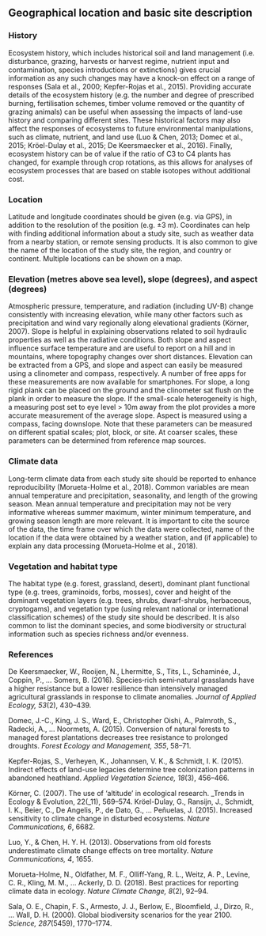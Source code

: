 

## Geographical location and basic site description


### History

Ecosystem history, which includes historical soil and land management (i.e. disturbance, grazing, harvests or harvest regime, nutrient input and contamination, species introductions or extinctions) gives crucial information as any such changes may have a knock-on effect on a range of responses (Sala et al., 2000; Kepfer-Rojas et al., 2015). Providing accurate details of the ecosystem history (e.g. the number and degree of prescribed burning, fertilisation schemes, timber volume removed or the quantity of grazing animals) can be useful when assessing the impacts of land-use history and comparing different sites. These historical factors may also affect the responses of ecosystems to future environmental manipulations, such as climate, nutrient, and land use (Luo & Chen, 2013; Domec et al., 2015; Kröel-Dulay et al., 2015; De Keersmaecker et al., 2016). Finally, ecosystem history can be of value if the ratio of C3 to C4 plants has changed, for example through crop rotations, as this allows for analyses of ecosystem processes that are based on stable isotopes without additional cost.

### Location

Latitude and longitude coordinates should be given (e.g. via GPS), in addition to the resolution of the position (e.g. ±3 m). Coordinates can help with finding additional information about a study site, such as weather data from a nearby station, or remote sensing products. It is also common to give the name of the location of the study site, the region, and country or continent. Multiple locations can be shown on a map.

### Elevation (metres above sea level), slope (degrees), and aspect (degrees)

Atmospheric pressure, temperature, and radiation (including UV-B) change consistently with increasing elevation, while many other factors such as precipitation and wind vary regionally along elevational gradients (Körner, 2007). Slope is helpful in explaining observations related to soil hydraulic properties as well as the radiative conditions. Both slope and aspect influence surface temperature and are useful to report on a hill and in mountains, where topography changes over short distances. Elevation can be extracted from a GPS, and slope and aspect can easily be measured using a clinometer and compass, respectively. A number of free apps for these measurements are now available for smartphones. For slope, a long rigid plank can be placed on the ground and the clinometer sat flush on the plank in order to measure the slope. If the small-scale heterogeneity is high, a measuring post set to eye level > 10m away from the plot provides a more accurate measurement of the average slope. Aspect is measured using a compass, facing downslope. Note that these parameters can be measured on different spatial scales; plot, block, or site. At coarser scales, these parameters can be determined from reference map sources.

### Climate data

Long-term climate data from each study site should be reported to enhance reproducibility (Morueta-Holme et al., 2018). Common variables are mean annual temperature and precipitation, seasonality, and length of the growing season. Mean annual temperature and precipitation may not be very informative whereas summer maximum, winter minimum temperature, and growing season length are more relevant. It is important to cite the source of the data, the time frame over which the data were collected, name of the location if the data were obtained by a weather station, and (if applicable) to explain any data processing (Morueta-Holme et al., 2018).

### Vegetation and habitat type

The habitat type (e.g. forest, grassland, desert), dominant plant functional type (e.g. trees, graminoids, forbs, mosses), cover and height of the dominant vegetation layers (e.g. trees, shrubs, dwarf-shrubs, herbaceous, cryptogams), and vegetation type (using relevant national or international classification schemes) of the study site should be described. It is also common to list the dominant species, and some biodiversity or structural information such as species richness and/or evenness.

### References

De Keersmaecker, W., Rooijen, N., Lhermitte, S., Tits, L., Schaminée, J., Coppin, P., … Somers, B. (2016). Species‐rich semi‐natural grasslands have a higher resistance but a lower resilience than intensively managed agricultural grasslands in response to climate anomalies. _Journal of Applied Ecology, 53_(2), 430–439.

Domec, J.-C., King, J. S., Ward, E., Christopher Oishi, A., Palmroth, S., Radecki, A., … Noormets, A. (2015). Conversion of natural forests to managed forest plantations decreases tree resistance to prolonged droughts. _Forest Ecology and Management, 355_, 58–71.

Kepfer-Rojas, S., Verheyen, K., Johannsen, V. K., & Schmidt, I. K. (2015). Indirect effects of land-use legacies determine tree colonization patterns in abandoned heathland. _Applied Vegetation Science, 18_(3), 456–466.

Körner, C. (2007). The use of ‘altitude’ in ecological research. _Trends in Ecology & Evolution, 22(_11), 569–574. Kröel-Dulay, G., Ransijn, J., Schmidt, I. K., Beier, C., De Angelis, P., de Dato, G., … Peñuelas, J. (2015). Increased sensitivity to climate change in disturbed ecosystems. _Nature Communications, 6_, 6682.

Luo, Y., & Chen, H. Y. H. (2013). Observations from old forests underestimate climate change effects on tree mortality. _Nature Communications, 4_, 1655.

Morueta-Holme, N., Oldfather, M. F., Olliff-Yang, R. L., Weitz, A. P., Levine, C. R., Kling, M. M., … Ackerly, D. D. (2018). Best practices for reporting climate data in ecology. _Nature Climate Change, 8_(2), 92–94.

Sala, O. E., Chapin, F. S., Armesto, J. J., Berlow, E., Bloomfield, J., Dirzo, R., … Wall, D. H. (2000). Global biodiversity scenarios for the year 2100. _Science, 287_(5459), 1770–1774.
